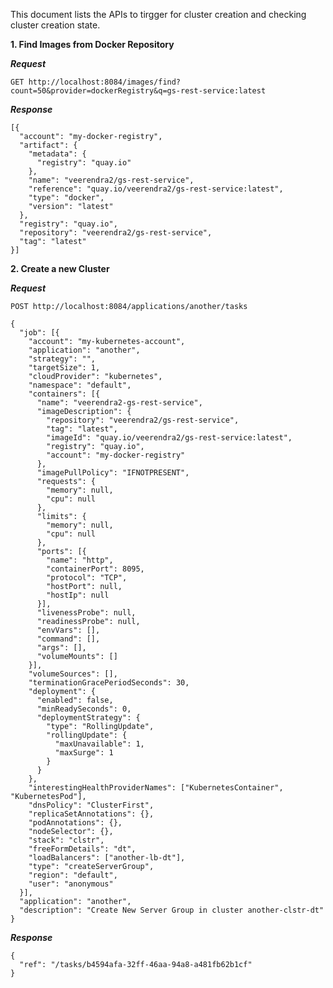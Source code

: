 This document lists the APIs to tirgger for cluster creation and checking cluster creation state.

**1. Find Images from Docker Repository**

***Request***

`GET http://localhost:8084/images/find?count=50&provider=dockerRegistry&q=gs-rest-service:latest`

***Response***

```
[{
  "account": "my-docker-registry",
  "artifact": {
    "metadata": {
      "registry": "quay.io"
    },
    "name": "veerendra2/gs-rest-service",
    "reference": "quay.io/veerendra2/gs-rest-service:latest",
    "type": "docker",
    "version": "latest"
  },
  "registry": "quay.io",
  "repository": "veerendra2/gs-rest-service",
  "tag": "latest"
}]
```

**2. Create a new Cluster**

***Request***

`POST http://localhost:8084/applications/another/tasks`

```
{
  "job": [{
    "account": "my-kubernetes-account",
    "application": "another",
    "strategy": "",
    "targetSize": 1,
    "cloudProvider": "kubernetes",
    "namespace": "default",
    "containers": [{
      "name": "veerendra2-gs-rest-service",
      "imageDescription": {
        "repository": "veerendra2/gs-rest-service",
        "tag": "latest",
        "imageId": "quay.io/veerendra2/gs-rest-service:latest",
        "registry": "quay.io",
        "account": "my-docker-registry"
      },
      "imagePullPolicy": "IFNOTPRESENT",
      "requests": {
        "memory": null,
        "cpu": null
      },
      "limits": {
        "memory": null,
        "cpu": null
      },
      "ports": [{
        "name": "http",
        "containerPort": 8095,
        "protocol": "TCP",
        "hostPort": null,
        "hostIp": null
      }],
      "livenessProbe": null,
      "readinessProbe": null,
      "envVars": [],
      "command": [],
      "args": [],
      "volumeMounts": []
    }],
    "volumeSources": [],
    "terminationGracePeriodSeconds": 30,
    "deployment": {
      "enabled": false,
      "minReadySeconds": 0,
      "deploymentStrategy": {
        "type": "RollingUpdate",
        "rollingUpdate": {
          "maxUnavailable": 1,
          "maxSurge": 1
        }
      }
    },
    "interestingHealthProviderNames": ["KubernetesContainer", "KubernetesPod"],
    "dnsPolicy": "ClusterFirst",
    "replicaSetAnnotations": {},
    "podAnnotations": {},
    "nodeSelector": {},
    "stack": "clstr",
    "freeFormDetails": "dt",
    "loadBalancers": ["another-lb-dt"],
    "type": "createServerGroup",
    "region": "default",
    "user": "anonymous"
  }],
  "application": "another",
  "description": "Create New Server Group in cluster another-clstr-dt"
}
```

***Response***

```
{
  "ref": "/tasks/b4594afa-32ff-46aa-94a8-a481fb62b1cf"
}
```



